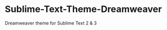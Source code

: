 Sublime-Text-Theme-Dreamweaver
==============================

Dreamweaver theme for Sublime Text 2 &amp; 3

